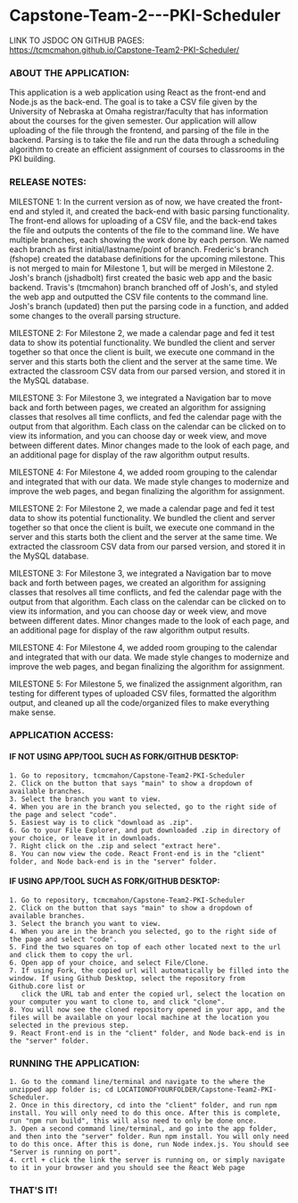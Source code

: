 # Capstone-Team-2---PKI-Scheduler

LINK TO JSDOC ON GITHUB PAGES:
https://tcmcmahon.github.io/Capstone-Team2-PKI-Scheduler/

### ABOUT THE APPLICATION:
  This application is a web application using React as the front-end and Node.js as the back-end. The goal is to take a CSV file given by the University of Nebraska at Omaha registrar/faculty that has information about the courses for the given semester. Our application will allow uploading of the file through the frontend, and parsing of the file in the backend. Parsing is to take the file and run the data through a scheduling algorithm to create an efficient assignment of courses to classrooms in the PKI building.

### RELEASE NOTES:
  MILESTONE 1:
  In the current version as of now, we have created the front-end and styled it, and created the back-end with basic parsing functionality. The front-end allows for uploading of a CSV file, and the back-end takes the file and outputs the contents of the file to the command line.
  We have multiple branches, each showing the work done by each person. We named each branch as first initial/lastname/point of branch. Frederic's branch (fshope) created the database definitions for the upcoming milestone. This is not merged to main for Milestone 1, but will be merged in Milestone 2.
  Josh's branch (jshadbolt) first created the basic web app and the basic backend. 
  Travis's (tmcmahon) branch branched off of Josh's, and styled the web app and outputted the CSV file contents to the command line.
  Josh's branch (updated) then put the parsing code in a function, and added some changes to the overall parsing structure.
  
  MILESTONE 2:
  For Milestone 2, we made a calendar page and fed it test data to show its potential functionality. We bundled the client and server together so that once the client is built, we execute one command in the server and this starts both the client and the server at the same time. We extracted the classroom CSV data from our parsed version, and stored it in the MySQL database. 
  
  MILESTONE 3:
  For Milestone 3, we integrated a Navigation bar to move back and forth between pages, we created an algorithm for assigning classes that resolves all time conflicts, and fed the calendar page with the output from that algorithm. Each class on the calendar can be clicked on to view its information, and you can choose day or week view, and move between different dates. Minor changes made to the look of each page, and an additional page for display of the raw algorithm output results.
  
  MILESTONE 4:
  For Milestone 4, we added room grouping to the calendar and integrated that with our data. We made style changes to modernize and improve the web pages, and began finalizing the algorithm for assignment.

  MILESTONE 2: For Milestone 2, we made a calendar page and fed it test data to show its potential functionality. We bundled the client and server together so that once the client is built, we execute one command in the server and this starts both the client and the server at the same time. We extracted the classroom CSV data from our parsed version, and stored it in the MySQL database.

  MILESTONE 3: For Milestone 3, we integrated a Navigation bar to move back and forth between pages, we created an algorithm for assigning classes that resolves all time conflicts, and fed the calendar page with the output from that algorithm. Each class on the calendar can be clicked on to view its information, and you can choose day or week view, and move between different dates. Minor changes made to the look of each page, and an additional page for display of the raw algorithm output results.

  MILESTONE 4: For Milestone 4, we added room grouping to the calendar and integrated that with our data. We made style changes to modernize and improve the web pages, and began finalizing the algorithm for assignment.

  MILESTONE 5: For Milestone 5, we finalized the assignment algorithm, ran testing for different types of uploaded CSV files, formatted the algorithm output, and cleaned up all the code/organized files to make everything make sense.

### APPLICATION ACCESS:
  #### IF NOT USING APP/TOOL SUCH AS FORK/GITHUB DESKTOP:
    1. Go to repository, tcmcmahon/Capstone-Team2-PKI-Scheduler
    2. Click on the button that says "main" to show a dropdown of available branches.
    3. Select the branch you want to view.
    4. When you are in the branch you selected, go to the right side of the page and select "code".
    5. Easiest way is to click "download as .zip".
    6. Go to your File Explorer, and put downloaded .zip in directory of your choice, or leave it in downloads.
    7. Right click on the .zip and select "extract here".
    8. You can now view the code. React Front-end is in the "client" folder, and Node back-end is in the "server" folder.

  #### IF USING APP/TOOL SUCH AS FORK/GITHUB DESKTOP:
    1. Go to repository, tcmcmahon/Capstone-Team2-PKI-Scheduler
    2. Click on the button that says "main" to show a dropdown of available branches.
    3. Select the branch you want to view.
    4. When you are in the branch you selected, go to the right side of the page and select "code".
    5. Find the two squares on top of each other located next to the url and click them to copy the url.
    6. Open app of your choice, and select File/Clone.
    7. If using Fork, the copied url will automatically be filled into the window. If using Github Desktop, select the repository from Github.core list or 
       click the URL tab and enter the copied url, select the location on your computer you want to clone to, and click "clone".
    8. You will now see the cloned repository opened in your app, and the files will be available on your local machine at the location you selected in the previous step.
    9. React Front-end is in the "client" folder, and Node back-end is in the "server" folder.

 ### RUNNING THE APPLICATION:
    1. Go to the command line/terminal and navigate to the where the unzipped app folder is; cd LOCATIONOFYOURFOLDER/Capstone-Team2-PKI-Scheduler.
    2. Once in this directory, cd into the "client" folder, and run npm install. You will only need to do this once. After this is complete, run "npm run build", this will also need to only be done once.
    3. Open a second command line/terminal, and go into the app folder, and then into the "server" folder. Run npm install. You will only need to do this once. After this is done, run Node index.js. You should see "Server is running on port". 
    4. crtl + click the link the server is running on, or simply navigate to it in your browser and you should see the React Web page

### THAT'S IT!
    

